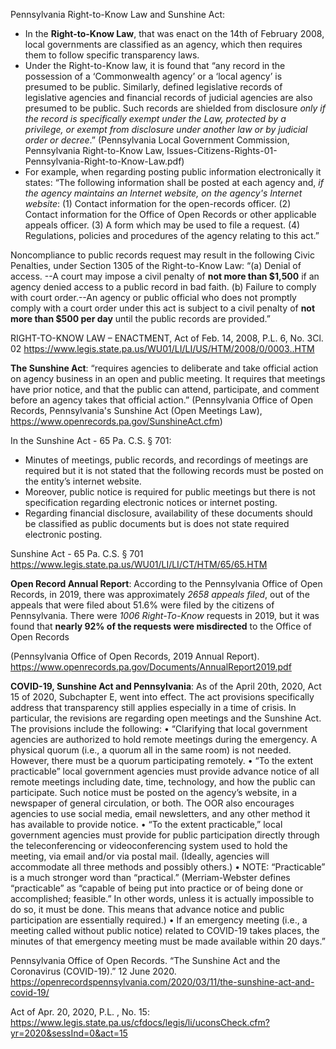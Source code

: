 Pennsylvania Right-to-Know Law and Sunshine Act: 
*	In the **Right-to-Know Law**, that was enact on the 14th of February 2008, local governments are classified as an agency, which then requires them to follow specific transparency laws. 
  *	Under the Right-to-Know law, it is found that “any record in the possession of a ‘Commonwealth agency’ or a ‘local agency’ is presumed to be public. Similarly, defined legislative records of legislative agencies and financial records of judicial agencies are also presumed to be public. Such records are shielded from disclosure *only if the record is specifically exempt under the Law, protected by a privilege, or exempt from disclosure under another law or by judicial order or decree*.” (Pennsylvania Local Government Commission, Pennsylvania Right-to-Know Law, Issues-Citizens-Rights-01-Pennsylvania-Right-to-Know-Law.pdf)
*	For example, when regarding posting public information electronically it states:
“The following information shall be posted at each agency and, *if the agency maintains an Internet website, on the agency's Internet website*:
(1)  Contact information for the open-records officer.
(2)  Contact information for the Office of Open Records or other applicable appeals officer.
(3)  A form which may be used to file a request.
(4)  Regulations, policies and procedures of the agency relating to this act.”

Noncompliance to public records request may result in the following Civic Penalties, under Section 1305 of the Right-to-Know Law:
“(a) Denial of access. --A court may impose a civil penalty of **not more than $1,500** if an agency denied access to a public record in bad faith.
 (b)  Failure to comply with court order.--An agency or public official who does not promptly comply with a court order under this act is subject to a civil penalty of **not more than $500 per day** until the public records are provided.”

RIGHT-TO-KNOW LAW – ENACTMENT, Act of Feb. 14, 2008, P.L. 6, No. 3Cl. 02 https://www.legis.state.pa.us/WU01/LI/LI/US/HTM/2008/0/0003..HTM

**The Sunshine Act**: “requires agencies to deliberate and take official action on agency business in an open and public meeting. It requires that meetings have prior notice, and that the public can attend, participate, and comment before an agency takes that official action.”
 (Pennsylvania Office of Open Records, Pennsylvania's Sunshine Act (Open Meetings Law), https://www.openrecords.pa.gov/SunshineAct.cfm) 

In the Sunshine Act - 65 Pa. C.S. § 701:
*	Minutes of meetings, public records, and recordings of meetings are required but it is not stated that the following records must be posted on the entity’s internet website.  
*	Moreover, public notice is required for public meetings but there is not specification regarding electronic notices or internet posting. 
*	Regarding financial disclosure, availability of these documents should be classified as public documents but is does not state required electronic posting. 

Sunshine Act - 65 Pa. C.S. § 701 https://www.legis.state.pa.us/WU01/LI/LI/CT/HTM/65/65.HTM

**Open Record Annual Report**: 
According to the Pennsylvania Office of Open Records, in 2019, there was approximately *2658 appeals filed*, out of the appeals that were filed about 51.6% were filed by the citizens of Pennsylvania. There were *1006 Right-To-Know* requests in 2019, but it was found that **nearly 92% of the requests were misdirected** to the Office of Open Records 

(Pennsylvania Office of Open Records, 2019 Annual Report).
https://www.openrecords.pa.gov/Documents/AnnualReport2019.pdf

**COVID-19, Sunshine Act and Pennsylvania**:
As of the April 20th, 2020, Act 15 of 2020, Subchapter E, went into effect. The act provisions specifically address that transparency still applies especially in a time of crisis. In particular, the revisions are regarding open meetings and the Sunshine Act. The provisions include the following:
•	“Clarifying that local government agencies are authorized to hold remote meetings during the emergency. A physical quorum (i.e., a quorum all in the same room) is not needed. However, there must be a quorum participating remotely.
•	“To the extent practicable” local government agencies must provide advance notice of all remote meetings including date, time, technology, and how the public can participate. Such notice must be posted on the agency’s website, in a newspaper of general circulation, or both. The OOR also encourages agencies to use social media, email newsletters, and any other method it has available to provide notice.
•	“To the extent practicable,” local government agencies must provide for public participation directly through the teleconferencing or videoconferencing system used to hold the meeting, via email and/or via postal mail. (Ideally, agencies will accommodate all three methods and possibly others.)
•	NOTE: “Practicable” is a much stronger word than “practical.” (Merriam-Webster defines “practicable” as “capable of being put into practice or of being done or accomplished; feasible.” In other words, unless it is actually impossible to do so, it must be done. This means that advance notice and public participation are essentially required.)
•	If an emergency meeting (i.e., a meeting called without public notice) related to COVID-19 takes places, the minutes of that emergency meeting must be made available within 20 days.”

Pennsylvania Office of Open Records. “The Sunshine Act and the Coronavirus (COVID-19).” 12 June 2020. https://openrecordspennsylvania.com/2020/03/11/the-sunshine-act-and-covid-19/

Act of Apr. 20, 2020, P.L. , No. 15: https://www.legis.state.pa.us/cfdocs/legis/li/uconsCheck.cfm?yr=2020&sessInd=0&act=15
